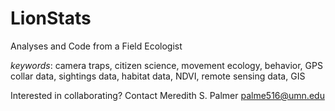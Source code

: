 # LionStats
Analyses and Code from a Field Ecologist

*keywords*: camera traps, citizen science, movement ecology, behavior, GPS collar data, sightings data, habitat data, NDVI, remote sensing data, GIS

Interested in collaborating? Contact Meredith S. Palmer palme516@umn.edu
